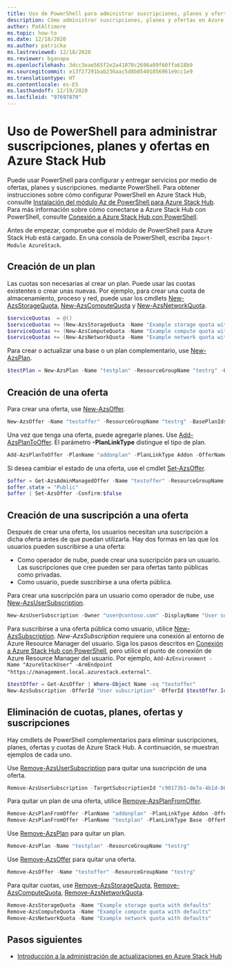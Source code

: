 ```yaml
---
title: Uso de PowerShell para administrar suscripciones, planes y ofertas en Azure Stack Hub
description: Cómo administrar suscripciones, planes y ofertas en Azure Stack Hub con PowerShell.
author: PatAltimore
ms.topic: how-to
ms.date: 12/18/2020
ms.author: patricka
ms.lastreviewed: 12/18/2020
ms.reviewer: bganapa
ms.openlocfilehash: 3dcc3eae565f2e2a41078c2696a09f60ffa618b9
ms.sourcegitcommit: e13f27291bab236aac5d8b05401056961e9cc1e9
ms.translationtype: HT
ms.contentlocale: es-ES
ms.lasthandoff: 12/19/2020
ms.locfileid: "97697870"
---
```

# <a name="use-powershell-to-manage-subscriptions-plans-and-offers-in-azure-stack-hub"></a>Uso de PowerShell para administrar suscripciones, planes y ofertas en Azure Stack Hub

Puede usar PowerShell para configurar y entregar servicios por medio de ofertas, planes y suscripciones. mediante PowerShell. Para obtener instrucciones sobre cómo configurar PowerShell en Azure Stack Hub, consulte [Instalación del módulo Az de PowerShell para Azure Stack Hub](powershell-install-az-module.md). Para más información sobre cómo conectarse a Azure Stack Hub con PowerShell, consulte [Conexión a Azure Stack Hub con PowerShell](azure-stack-powershell-configure-admin.md).

Antes de empezar, compruebe que el módulo de PowerShell para Azure Stack Hub está cargado. En una consola de PowerShell, escriba `Import-Module AzureStack`.

## <a name="create-a-plan"></a>Creación de un plan

Las cuotas son necesarias al crear un plan. Puede usar las cuotas existentes o crear unas nuevas. Por ejemplo, para crear una cuota de almacenamiento, proceso y red, puede usar los cmdlets [New-AzsStorageQuota](/powershell/module/azs.storage.admin/new-azsstoragequota), [New-AzsComputeQuota](/powershell/module/azs.compute.admin/new-azscomputequota) y [New-AzsNetworkQuota](/powershell/module/azs.network.admin/new-azsnetworkquota).

```powershell
$serviceQuotas  = @()
$serviceQuotas += (New-AzsStorageQuota -Name "Example storage quota with defaults").Id
$serviceQuotas += (New-AzsComputeQuota -Name "Example compute quota with defaults").Id
$serviceQuotas += (New-AzsNetworkQuota -Name "Example network quota with defaults").Id
```

Para crear o actualizar una base o un plan complementario, use [New-AzsPlan](/powershell/module/azs.subscriptions.admin/new-azsplan).

```powershell
$testPlan = New-AzsPlan -Name "testplan" -ResourceGroupName "testrg" -QuotaIds $serviceQuotas -Description "Test plan"
```

## <a name="create-an-offer"></a>Creación de una oferta

Para crear una oferta, use [New-AzsOffer](/powershell/module/azs.subscriptions.admin/new-azsoffer).

```powershell
New-AzsOffer -Name "testoffer" -ResourceGroupName "testrg" -BasePlanIds @($testPlan.Id)
```

Una vez que tenga una oferta, puede agregarle planes. Use [Add-AzsPlanToOffer](/powershell/module/azs.subscriptions.admin/add-azsplantooffer). El parámetro **-PlanLinkType** distingue el tipo de plan.

```powershell
Add-AzsPlanToOffer -PlanName "addonplan" -PlanLinkType Addon -OfferName "testoffer" -ResourceGroupName "testrg" -MaxAcquisitionCount 18
```

Si desea cambiar el estado de una oferta, use el cmdlet [Set-AzsOffer](/powershell/module/azs.subscriptions.admin/set-azsoffer).

```powershell
$offer = Get-AzsAdminManagedOffer -Name "testoffer" -ResourceGroupName "testrg"
$offer.state = "Public"
$offer | Set-AzsOffer -Confirm:$false
```

## <a name="create-subscription-to-an-offer"></a>Creación de una suscripción a una oferta

Después de crear una oferta, los usuarios necesitan una suscripción a dicha oferta antes de que puedan utilizarla. Hay dos formas en las que los usuarios pueden suscribirse a una oferta:

* Como operador de nube, puede crear una suscripción para un usuario. Las suscripciones que cree pueden ser para ofertas tanto públicas como privadas.
* Como usuario, puede suscribirse a una oferta pública.

Para crear una suscripción para un usuario como operador de nube, use [New-AzsUserSubscription](/powershell/module/azs.subscriptions.admin/new-azsusersubscription).

```powershell
New-AzsUserSubscription -Owner "user@contoso.com" -DisplayName "User subscription" -OfferId "/subscriptions/<Subscription ID>/resourceGroups/testrg/providers/Microsoft.Subscriptions.Admin/offers/testoffer"
```

Para suscribirse a una oferta pública como usuario, utilice [New-AzsSubscription](/powershell/module/azs.subscriptions/new-azssubscription). *New-AzsSubscription* requiere una conexión al entorno de Azure Resource Manager del usuario. Siga los pasos descritos en [Conexión a Azure Stack Hub con PowerShell](azure-stack-powershell-configure-admin.md), pero utilice el punto de conexión de Azure Resource Manager del usuario. Por ejemplo, `Add-AzEnvironment -Name "AzureStackUser" -ArmEndpoint "https://management.local.azurestack.external"`.

```powershell
$testOffer = Get-AzsOffer | Where-Object Name -eq "testoffer"
New-AzsSubscription -OfferId "User subscription" -OfferId $testOffer.Id -DisplayName "My subscription"
```

## <a name="delete-quotas-plans-offers-and-subscriptions"></a>Eliminación de cuotas, planes, ofertas y suscripciones

Hay cmdlets de PowerShell complementarios para eliminar suscripciones, planes, ofertas y cuotas de Azure Stack Hub. A continuación, se muestran ejemplos de cada uno.

Use [Remove-AzsUserSubscription](/powershell/module/azs.subscriptions.admin/remove-azsusersubscription) para quitar una suscripción de una oferta.

```powershell
Remove-AzsUserSubscription -TargetSubscriptionId "c90173b1-de7a-4b1d-8600-b8325ca1eab1e"
```

Para quitar un plan de una oferta, utilice [Remove-AzsPlanFromOffer](/powershell/module/azs.subscriptions.admin/remove-azsplanfromoffer).

```powershell
Remove-AzsPlanFromOffer -PlanName "addonplan" -PlanLinkType Addon -OfferName "testoffer" -ResourceGroupName "testrg"
Remove-AzsPlanFromOffer -PlanName "testplan" -PlanLinkType Base -OfferName "testoffer" -ResourceGroupName "testrg"
```

Use [Remove-AzsPlan](/powershell/module/azs.subscriptions.admin/remove-azsplan) para quitar un plan.

```powershell
Remove-AzsPlan -Name "testplan" -ResourceGroupName "testrg"
```

Use [Remove-AzsOffer](/powershell/module/azs.subscriptions.admin/remove-azsoffer) para quitar una oferta.

```powershell
Remove-AzsOffer -Name "testoffer" -ResourceGroupName "testrg"
```

Para quitar cuotas, use [Remove-AzsStorageQuota](/powershell/module/azs.storage.admin/remove-azsstoragequota), [Remove-AzsComputeQuota](/powershell/module/azs.compute.admin/remove-azscomputequota), [Remove-AzsNetworkQuota](/powershell/module/azs.network.admin/remove-azsnetworkquota).

```powershell
Remove-AzsStorageQuota -Name "Example storage quota with defaults"
Remove-AzsComputeQuota -Name "Example compute quota with defaults"
Remove-AzsNetworkQuota -Name "Example network quota with defaults"
```

## <a name="next-steps"></a>Pasos siguientes

- [Introducción a la administración de actualizaciones en Azure Stack Hub](./azure-stack-updates.md)
